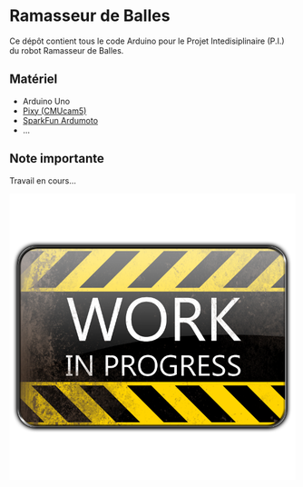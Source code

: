 # Ramasseur de Balles

Ce dépôt contient tous le code Arduino pour le Projet Intedisiplinaire (P.I.) du robot Ramasseur de Balles.

## Matériel

- Arduino Uno
- [Pixy (CMUcam5)](http://charmedlabs.com/default/pixy-cmucam5/)
- [SparkFun Ardumoto](https://www.sparkfun.com/products/9815)
- …

## Note importante

Travail en cours…

![](Images/work.png)